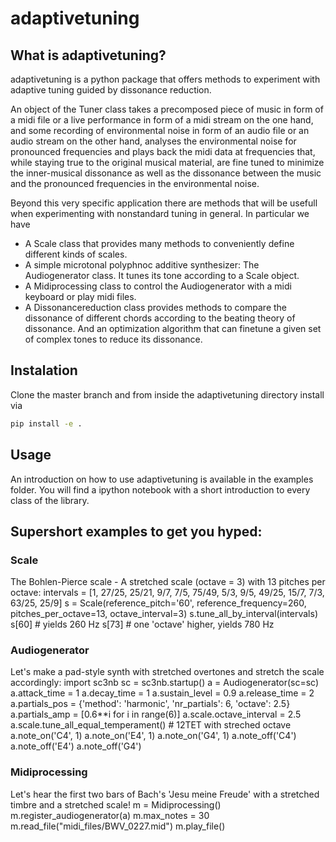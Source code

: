 # adaptivetuning

## What is adaptivetuning?
adaptivetuning is a python package that offers methods to experiment with adaptive tuning guided by dissonance reduction.

An object of the Tuner class takes a precomposed piece of music in form of a midi file or a live performance in form of a midi stream on the one hand, and some recording of environmental noise in form of an audio file or an audio stream on the other hand, analyses the environmental noise for pronounced frequencies and plays back the midi data at frequencies that, while staying true to the original musical material, are fine tuned to minimize the inner-musical dissonance as well as the dissonance between the music and the pronounced frequencies in the environmental noise.

Beyond this very specific application there are methods that will be usefull when experimenting with nonstandard tuning in general. In particular we have
* A Scale class that provides many methods to conveniently define different kinds of scales.
* A simple microtonal polyphnoc additive synthesizer: The Audiogenerator class. It tunes its tone according to a Scale object.
* A Midiprocessing class to control the Audiogenerator with a midi keyboard or play midi files.
* A Dissonancereduction class provides methods to compare the dissonance of different chords according to the beating theory of dissonance. And an optimization algorithm that can finetune a given set of complex tones to reduce its dissonance.


## Instalation
Clone the master branch and from inside the adaptivetuning directory install via 
```bash
pip install -e .
```

## Usage
An introduction on how to use adaptivetuning is available in the examples folder. You will find a ipython notebook with a short introduction to every class of the library.

## Supershort examples to get you hyped:


### Scale
The Bohlen-Pierce scale - A stretched scale (octave = 3) with 13 pitches per octave:
    intervals = [1, 27/25, 25/21, 9/7, 7/5, 75/49, 5/3, 9/5, 49/25, 15/7, 7/3, 63/25, 25/9]
    s = Scale(reference_pitch='60', reference_frequency=260,
                  pitches_per_octave=13, octave_interval=3)
    s.tune_all_by_interval(intervals)
    s[60]  # yields 260 Hz
    s[73]  # one 'octave' higher, yields 780 Hz

### Audiogenerator
Let's make a pad-style synth with stretched overtones and stretch the scale accordingly:
    import sc3nb
    sc = sc3nb.startup()
    a = Audiogenerator(sc=sc)
    a.attack_time = 1
    a.decay_time = 1
    a.sustain_level = 0.9
    a.release_time = 2
    a.partials_pos = {'method': 'harmonic', 'nr_partials': 6, 'octave': 2.5}
    a.partials_amp = [0.6**i for i in range(6)]
    a.scale.octave_interval = 2.5
    a.scale.tune_all_equal_temperament()  # 12TET with streched octave
    a.note_on('C4', 1)
    a.note_on('E4', 1)
    a.note_on('G4', 1)
    a.note_off('C4')
    a.note_off('E4')
    a.note_off('G4')

### Midiprocessing
Let's hear the first two bars of Bach's 'Jesu meine Freude' with a stretched timbre and a stretched scale!
    m = Midiprocessing()
    m.register_audiogenerator(a)
    m.max_notes = 30
    m.read_file("midi_files/BWV_0227.mid")
    m.play_file()
